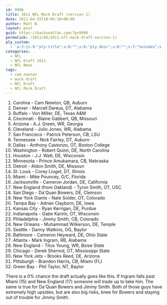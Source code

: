 ```yaml
---
id: 9996
title: 2011 NFL Mock Draft (version 1)
date: 2011-04-25T18:04:18+00:00
author: Matt B.
layout: post
guid: https://backseatfan.com/?p=9996
permalink: /2011/04/2011-nfl-mock-draft-version-1/
ply_custom:
  - 'a:3:{s:9:"ply-title";s:0:"";s:8:"ply-desc";s:0:"";s:7:"noindex";s:0:"";}'
categories:
  - NFL
  - NFL Draft 2011
  - NFL News
tags:
  - cam newton
  - mock draft
  - NFL Draft
  - NFL Mock Draft
---
```


<div class="entry">
  <ol>
    <li>
      Carolina - Cam Newton, QB, Auburn
    </li>
    <li>
      Denver - Marcell Dareus, DT, Alabama
    </li>
    <li>
      Buffalo - Von Miller, DE, Texas A&M
    </li>
    <li>
      Cincinnati - Blaine Gabbert, QB, Missouri
    </li>
    <li>
      Arizona - A.J. Green, WR, Georgia
    </li>
    <li>
      Cleveland - Julio Jones, WR, Alabama
    </li>
    <li>
      San Francisco - Patrick Peterson, CB, LSU
    </li>
    <li>
      Tennessee - Nick Fairley, DT, Auburn
    </li>
    <li>
      Dallas - Anthony Castonzo, OT, Boston College
    </li>
    <li>
      Washington - Robert Quinn, DE, North Carolina
    </li>
    <li>
      Houston - J.J. Watt, DE, Wisconsin
    </li>
    <li>
      Minnesota - Prince Amukamara, CB, Nebraska
    </li>
    <li>
      Detroit - Aldon Smith, DE, Missouri
    </li>
    <li>
      St. Louis - Corey Liuget, DT, Illinois
    </li>
    <li>
      Miami - Mike Pouncey, G/C, Florida
    </li>
    <li>
      Jacksonville - Cameron Jordan, DE, California
    </li>
    <li>
      New England (from Oakland) - Tyron Smith, OT, USC
    </li>
    <li>
      San Diego - Da'Quan Bowers, DE, Clemson
    </li>
    <li>
      New York Giants - Nate Solder, OT, Colorado
    </li>
    <li>
      Tampa Bay - Adrian Clayborn, DE, Iowa
    </li>
    <li>
      Kansas City - Ryan Kerrigan, DE, Purdue
    </li>
    <li>
      Indianapolis - Gabe Karimi, OT, Wisconsin
    </li>
    <li>
      Philadelphia - Jimmy Smith, CB, Colorado
    </li>
    <li>
      New Orleans - Muhammad Wilkerson, DE, Temple
    </li>
    <li>
      Seattle - Danny Watkins, OG, Baylor
    </li>
    <li>
      Baltimore - Cameron Heyward, DE, Ohio State
    </li>
    <li>
      Atlanta - Mark Ingram, RB, Alabama
    </li>
    <li>
      New England - Titus Young, WR, Boise State
    </li>
    <li>
      Chicago - Derek Sherrod, OT, Mississippi State
    </li>
    <li>
      New York Jets - Brooks Reed, DE, Arizona
    </li>
    <li>
      Pittsburgh - Brandon Harris, CB, Miami (FL)
    </li>
    <li>
      Green Bay - Phil Taylor, NT, Baylor
    </li>
  </ol>

  <p>
    There is a 0% chance the draft actually goes like this. If Ingram falls past Miami (15) and New England (17) someone will trade up to take him. The same is true for Da'Quan Bowers and Jimmy Smith. Both of those guys have extremely high upsides, but are also big risks, knee for Bowers and staying out of trouble for Jimmy Smith.
  </p>
</div>
